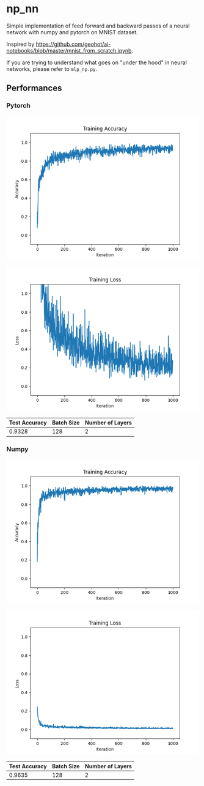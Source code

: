 # np_nn

Simple implementation of feed forward and backward passes of a neural network with numpy and pytorch on MNIST dataset.

Inspired by https://github.com/geohot/ai-notebooks/blob/master/mnist_from_scratch.ipynb. 

If you are trying to understand what goes on "under the hood" in neural networks, please refer to `mlp_np.py`.

## Performances

### Pytorch

![Accuracy](./accuracy_plot_torch.png)

![Loss](./loss_plot_torch.png)

| Test Accuracy | Batch Size | Number of Layers |
|----------|------------|-----------------|
| 0.9328    | 128        | 2               |



### Numpy

![Accuracy](./accuracy_plot_np.png)

![Loss](./loss_plot_np.png)

| Test Accuracy | Batch Size | Number of Layers |
|----------|------------|-----------------|
| 0.9635     | 128        | 2               |
